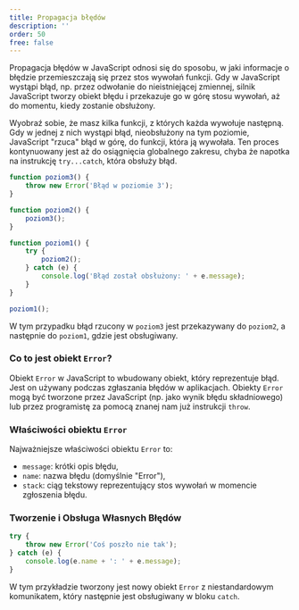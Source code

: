 ```yaml
---
title: Propagacja błędów
description: ''
order: 50
free: false
---
```


Propagacja błędów w JavaScript odnosi się do sposobu, w jaki informacje o błędzie przemieszczają się przez stos wywołań funkcji. Gdy w JavaScript wystąpi błąd, np. przez odwołanie do nieistniejącej zmiennej, silnik JavaScript tworzy obiekt błędu i przekazuje go w górę stosu wywołań, aż do momentu, kiedy zostanie obsłużony.

Wyobraź sobie, że masz kilka funkcji, z których każda wywołuje następną. Gdy w jednej z nich wystąpi błąd, nieobsłużony na tym poziomie, JavaScript "rzuca" błąd w górę, do funkcji, która ją wywołała. Ten proces kontynuowany jest aż do osiągnięcia globalnego zakresu, chyba że napotka na instrukcję `try...catch`, która obsłuży błąd.

```javascript
function poziom3() {
	throw new Error('Błąd w poziomie 3');
}

function poziom2() {
	poziom3();
}

function poziom1() {
	try {
		poziom2();
	} catch (e) {
		console.log('Błąd został obsłużony: ' + e.message);
	}
}

poziom1();
```

W tym przypadku błąd rzucony w `poziom3` jest przekazywany do `poziom2`, a następnie do `poziom1`, gdzie jest obsługiwany.

### Co to jest obiekt `Error`?

Obiekt `Error` w JavaScript to wbudowany obiekt, który reprezentuje błąd. Jest on używany podczas zgłaszania błędów w aplikacjach. Obiekty `Error` mogą być tworzone przez JavaScript (np. jako wynik błędu składniowego) lub przez programistę za pomocą znanej nam już instrukcji `throw`.

### Właściwości obiektu `Error`

Najważniejsze właściwości obiektu `Error` to:

- `message`: krótki opis błędu,
- `name`: nazwa błędu (domyślnie "Error"),
- `stack`: ciąg tekstowy reprezentujący stos wywołań w momencie zgłoszenia błędu.

### Tworzenie i Obsługa Własnych Błędów

```javascript
try {
	throw new Error('Coś poszło nie tak');
} catch (e) {
	console.log(e.name + ': ' + e.message);
}
```

W tym przykładzie tworzony jest nowy obiekt `Error` z niestandardowym komunikatem, który następnie jest obsługiwany w bloku `catch`.
